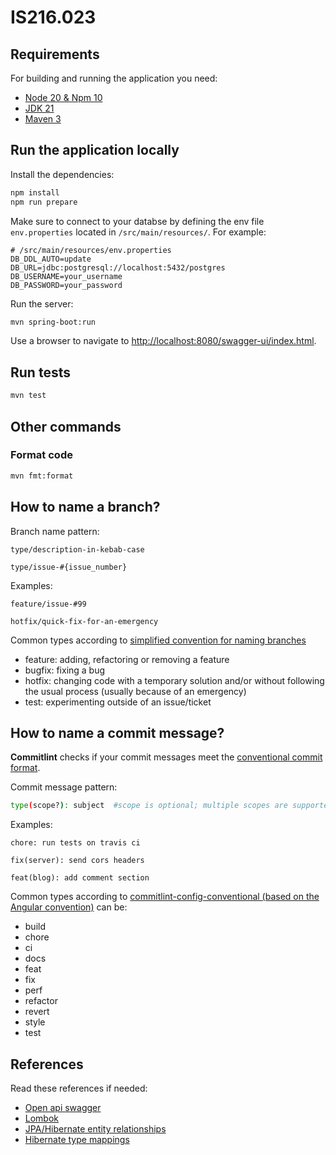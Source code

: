 # IS216.023 

## Requirements

For building and running the application you need:

- [Node 20 & Npm 10](https://nodejs.org/en/download)
- [JDK 21](https://www.oracle.com/java/technologies/downloads/#java21)
- [Maven 3](https://maven.apache.org)

## Run the application locally

Install the dependencies:

``` bash
npm install
npm run prepare
```

Make sure to connect to your databse by defining the env file `env.properties` located in `/src/main/resources/`. For example:

``` properties
# /src/main/resources/env.properties
DB_DDL_AUTO=update
DB_URL=jdbc:postgresql://localhost:5432/postgres
DB_USERNAME=your_username
DB_PASSWORD=your_password
```

Run the server:

``` bash
mvn spring-boot:run
```

Use a browser to navigate to [http://localhost:8080/swagger-ui/index.html](http://localhost:8080/api/v1/swagger-ui/index.html).

## Run tests

``` bash
mvn test
```

## Other commands

### Format code

``` bash
mvn fmt:format
```
## How to name a branch?
 
Branch name pattern:


```text
type/description-in-kebab-case

type/issue-#{issue_number}

```

Examples:

```text
feature/issue-#99
```

```text
hotfix/quick-fix-for-an-emergency
```

Common types according to [simplified convention for naming branches](https://dev.to/varbsan/a-simplified-convention-for-naming-branches-and-commits-in-git-il4)
- feature: adding, refactoring or removing a feature
- bugfix: fixing a bug
- hotfix: changing code with a temporary solution and/or without following the usual process (usually because of an emergency)
- test: experimenting outside of an issue/ticket


## How to name a commit message? 

**Commitlint** checks if your commit messages meet the [conventional commit format](https://conventionalcommits.org).

Commit message pattern:

```sh
type(scope?): subject  #scope is optional; multiple scopes are supported (current delimiter options: "/", "\" and ",")
```

Examples:

```text
chore: run tests on travis ci
```

```text
fix(server): send cors headers
```

```text
feat(blog): add comment section
```

Common types according to [commitlint-config-conventional (based on the Angular convention)](https://github.com/conventional-changelog/commitlint/tree/master/@commitlint/config-conventional#type-enum) can be:

- build
- chore
- ci
- docs
- feat
- fix
- perf
- refactor
- revert
- style
- test

## References

Read these references if needed:

- [Open api swagger](https://springdoc.org/)
- [Lombok](https://codippa.com/lombok/)
- [JPA/Hibernate entity relationships](https://www.baeldung.com/jpa-hibernate-associations)
- [Hibernate type mappings](https://vladmihalcea.com/a-beginners-guide-to-hibernate-types/)